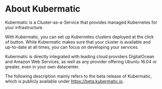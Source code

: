 # About Kubermatic
Kubermatic is a Cluster-as-a-Service that provides managed Kubernetes for your infrastructure.

With Kubermatic, you can set up Kubernetes clusters deployed at the click of button.
While Kubermatic makes sure that your cluster is available and up-to-date at all times, you can focus on developing your services.

Kubermatic is directly integrated with leading cloud providers DigitalOcean and Amazon Web Services, as well as any provider offering Ubuntu 16.04 or greater, even in your own datacenter.

The following description mainly refers to the beta release of Kubermatic, which is publicly available under https://beta.kubermatic.io.
